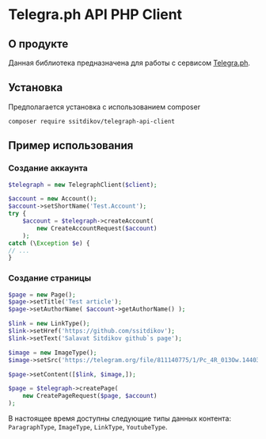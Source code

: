 # Telegra.ph API PHP Client 
## О продукте
Данная библиотека предназначена для работы с сервисом [Telegra.ph](https://telegra.ph).

## Установка
Предполагается установка с использованием composer
```
composer require ssitdikov/telegraph-api-client
```

## Пример использования
### Создание аккаунта
```php
$telegraph = new TelegraphClient($client);

$account = new Account();
$account->setShortName('Test.Account');
try {
    $account = $telegraph->createAccount(
        new CreateAccountRequest($account)
    );
catch (\Exception $e) {
// ...
}

```

### Создание страницы
```php
$page = new Page();
$page->setTitle('Test article');
$page->setAuthorName( $account->getAuthorName() );

$link = new LinkType();
$link->setHref('https://github.com/ssitdikov');
$link->setText('Salavat Sitdikov github`s page');

$image = new ImageType();
$image->setSrc('https://telegram.org/file/811140775/1/Pc_4R_013Ow.144034/1c1eeaa592370d0b93');

$page->setContent([$link, $image,]);

$page = $telegraph->createPage(
    new CreatePageRequest($page, $account)
);
```

В настоящее время доступны следующие типы данных контента:
`ParagraphType`, `ImageType`, `LinkType`, `YoutubeType`.
